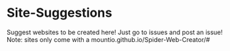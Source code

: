 # Site-Suggestions
Suggest websites to be created here!
Just go to issues and post an issue!
Note: sites only come with a mountio.github.io/Spider-Web-Creator/#<site name>
